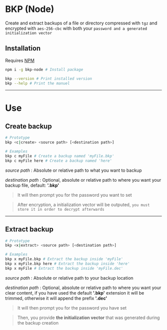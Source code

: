 # BKP (Node)

Create and extract backups of a file or directory compressed with `tgz` and encrypted
with `aes-256-cbc` with both your `password and a generated initialization vector`

## Installation

Requires [NPM](https://docs.npmjs.com/downloading-and-installing-node-js-and-npm)

```sh
npm i -g bkp-node # Install package

bkp --version # Print installed version
bkp --help # Print the manuel
```

---

# Use

## Create backup

```sh
# Prototype
bkp <c|create> <source path> [<destination path>]

# Examples
bkp c myFile # Create a backup named 'myFile.bkp'
bkp c myFile here # Create a backup named 'here'
```

_source path_ : Absolute or relative path to what you want to backup

_destination path_ : Optional, absolute or relative path to where you want your backup file, default: **'.bkp'**

>It will then prompt you for the password you want to set

>After encryption, a initialization vector will be outputed, `you must store it in order to decrypt afterwards`


---

## Extract backup

```sh
# Prototype
bkp <x|extract> <source path> [<destination path>]

# Examples
bkp x myFile.bkp # Extract the backup inside 'myFile'
bkp x myFile.bkp here # Extract the backup inside 'here'
bkp x myFile # Extract the backup inside 'myFile.dec'
```

_source path_ : Absolute or relative path to your backup location

_destination path_ : Optional, absolute or relative path to where you want your clear content, if you have used the default **'.bkp'** extension it will be trimmed, otherwise it will append the prefix **'.dec'**

>It will then prompt you for the password you have set

>Then, you provide **the initialization vector** that was generated during the backup creation
